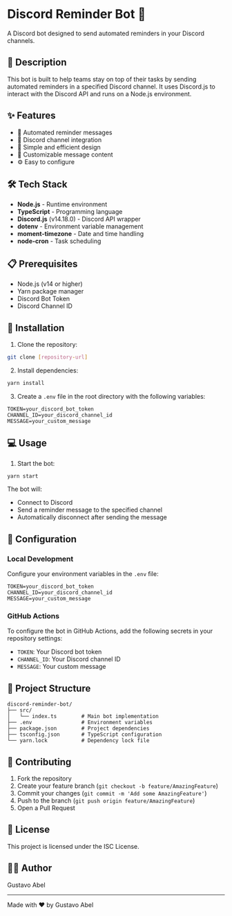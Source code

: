 # Discord Reminder Bot 🤖

A Discord bot designed to send automated reminders in your Discord channels.

## 📝 Description

This bot is built to help teams stay on top of their tasks by sending automated reminders in a specified Discord channel. It uses Discord.js to interact with the Discord API and runs on a Node.js environment.

## ✨ Features

- 🔔 Automated reminder messages
- 💬 Discord channel integration
- 🚀 Simple and efficient design
- 🎨 Customizable message content
- ⚙️ Easy to configure

## 🛠️ Tech Stack

- **Node.js** - Runtime environment
- **TypeScript** - Programming language
- **Discord.js** (v14.18.0) - Discord API wrapper
- **dotenv** - Environment variable management
- **moment-timezone** - Date and time handling
- **node-cron** - Task scheduling

## 📋 Prerequisites

- Node.js (v14 or higher)
- Yarn package manager
- Discord Bot Token
- Discord Channel ID

## 🚀 Installation

1. Clone the repository:

```bash
git clone [repository-url]
```

2. Install dependencies:

```bash
yarn install
```

3. Create a `.env` file in the root directory with the following variables:

```
TOKEN=your_discord_bot_token
CHANNEL_ID=your_discord_channel_id
MESSAGE=your_custom_message
```

## 💻 Usage

1. Start the bot:

```bash
yarn start
```

The bot will:

- Connect to Discord
- Send a reminder message to the specified channel
- Automatically disconnect after sending the message

## 🔧 Configuration

### Local Development

Configure your environment variables in the `.env` file:

```
TOKEN=your_discord_bot_token
CHANNEL_ID=your_discord_channel_id
MESSAGE=your_custom_message
```

### GitHub Actions

To configure the bot in GitHub Actions, add the following secrets in your repository settings:

- `TOKEN`: Your Discord bot token
- `CHANNEL_ID`: Your Discord channel ID
- `MESSAGE`: Your custom message

## 📁 Project Structure

```
discord-reminder-bot/
├── src/
│   └── index.ts        # Main bot implementation
├── .env                # Environment variables
├── package.json        # Project dependencies
├── tsconfig.json       # TypeScript configuration
└── yarn.lock           # Dependency lock file
```

## 🤝 Contributing

1. Fork the repository
2. Create your feature branch (`git checkout -b feature/AmazingFeature`)
3. Commit your changes (`git commit -m 'Add some AmazingFeature'`)
4. Push to the branch (`git push origin feature/AmazingFeature`)
5. Open a Pull Request

## 📄 License

This project is licensed under the ISC License.

## 👨‍💻 Author

Gustavo Abel

---

Made with ❤️ by Gustavo Abel
